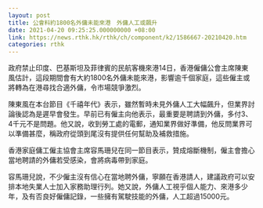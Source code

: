 ```yaml
---
layout: post
title: 公會料約1800名外傭未能來港　外傭人工或飆升
date: 2021-04-20 09:25:25.000000000 +08:00
link: https://news.rthk.hk/rthk/ch/component/k2/1586667-20210420.htm
categories: rthk
---
```


政府禁止印度、巴基斯坦及菲律賓的民航客機來港14日，香港僱傭公會主席陳東風估計，這段期間會有大約1800名外傭未能來港，影響逾千個家庭，這些僱主或將轉為在港尋找合適外傭，令市場競爭激烈。

陳東風在本台節目《千禧年代》表示，雖然暫時未見外傭人工大幅飆升，但業界討論後認為是遲早會發生。早前已有僱主向他表示，最重要是聘請到外傭，多付3、4千元不是問題。他又說，收到勞工處的電郵，通知業界做好準備，他反問業界可以準備甚麼，稱政府從頭到尾沒有提供任何幫助及補救措施。

香港家庭傭工僱主協會主席容馬珊兒在同一節目表示，贊成熔斷機制，僱主會擔心當地聘請的外傭若受感染，會將病毒帶到家庭。

容馬珊兒說，不少僱主沒有信心在當地聘外傭，寧願在香港請人，建議政府可以安排本地失業人士加入家務助理行列。她又說，外傭人工視乎個人能力、來港多少年，及有否良好僱傭記錄，一些擁有駕駛技能的外傭，人工超過15000元。
